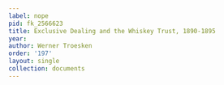 ```yaml
---
label: nope
pid: fk_2566623
title: Exclusive Dealing and the Whiskey Trust, 1890-1895
year: 
author: Werner Troesken
order: '197'
layout: single
collection: documents
---
```

